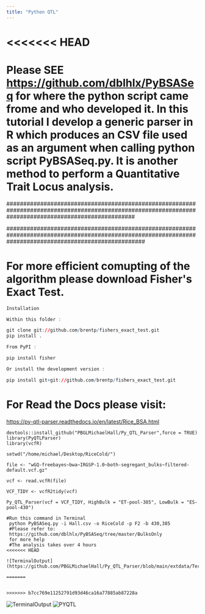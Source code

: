 ```yaml
---
title: "Python QTL"
---
```

<<<<<<< HEAD
=======

# Please SEE https://github.com/dblhlx/PyBSASeq for where the python script came frome and who developed it. In this tutorial I develop a generic parser in R which produces an CSV file used as an argument when calling python script PyBSASeq.py. It is another method to perform a Quantitative Trait Locus analysis. 
######################################################################################################################################################



#########################################################################################################################################################
# For more efficient comupting of the algorithm please download Fisher's Exact Test.

```r
Installation

Within this folder :

git clone git://github.com/brentp/fishers_exact_test.git
pip install .

From PyPI :

pip install fisher

Or install the development version :

pip install git+git://github.com/brentp/fishers_exact_test.git
```


# For Read the Docs please visit:
https://py-qtl-parser.readthedocs.io/en/latest/Rice_BSA.html


```{r QTL}
devtools::install_github("PBGLMichaelHall/Py_QTL_Parser",force = TRUE)
library(PyQTLParser)
library(vcfR)

setwd("/home/michael/Desktop/RiceCold/")

file <- "wGQ-freebayes~bwa~IRGSP-1.0~both-segregant_bulks~filtered-default.vcf.gz"

vcf <- read.vcfR(file)

VCF_TIDY <- vcfR2tidy(vcf)

Py_QTL_Parser(vcf = VCF_TIDY, HighBulk = "ET-pool-385", LowBulk = "ES-pool-430")

#Run this command in Terminal
 python PyBSASeq.py -i Hall.csv -o RiceCold -p F2 -b 430,385
 #Please refer to:
 https://github.com/dblhlx/PyBSASeq/tree/master/BulksOnly
 for more help
 #The analysis takes over 4 hours
<<<<<<< HEAD
 
![TerminalOutput](https://github.com/PBGLMichaelHall/Py_QTL_Parser/blob/main/extdata/TerminalOutput.png)
 
=======


>>>>>>> b7cc769e11252791d93d46ca16a77885ab87228a
```
![TerminalOutput](https://user-images.githubusercontent.com/93121277/156781414-34d8517f-10cc-4bf7-bc2a-f09bb1f2b678.png)
![PYQTL](https://user-images.githubusercontent.com/93121277/156782187-5c642bbb-a09a-4b62-84f0-cd44857c2c07.png)
